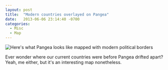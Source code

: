 ```yaml
---
layout: post
title:  "Modern countries overlayed on Pangea"
date:   2013-06-06 23:14:40 -0700
categories:
  - Misc
  - Map
---
```


 

  ![Here's what Pangea looks like mapped with modern political borders](/attachments/eece069c7d782fd0b6f7a49546e6ab77/image.png)  

 Ever wonder where our current countries were before Pangea drifted apart? Yeah, me either, but it's an interesting map nonetheless.

 
